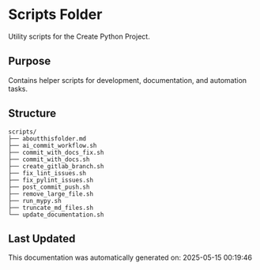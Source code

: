 <!-- filepath: /home/michaelnewham/bin/python_projects/create_python_project/scripts/aboutthisfolder.md -->
# Scripts Folder

Utility scripts for the Create Python Project.

## Purpose

Contains helper scripts for development, documentation, and automation tasks.

## Structure

```
scripts/
├── aboutthisfolder.md
├── ai_commit_workflow.sh
├── commit_with_docs_fix.sh
├── commit_with_docs.sh
├── create_gitlab_branch.sh
├── fix_lint_issues.sh
├── fix_pylint_issues.sh
├── post_commit_push.sh
├── remove_large_file.sh
├── run_mypy.sh
├── truncate_md_files.sh
└── update_documentation.sh
```

## Last Updated

This documentation was automatically generated on: 2025-05-15 00:19:46
